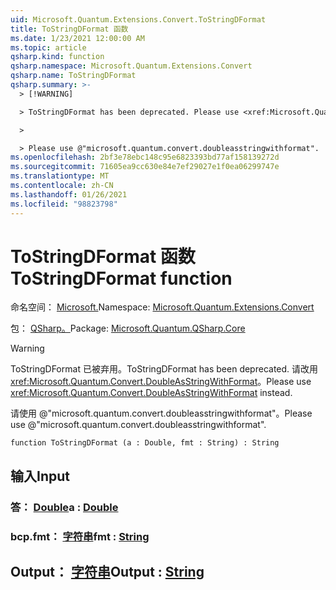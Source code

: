 ```yaml
---
uid: Microsoft.Quantum.Extensions.Convert.ToStringDFormat
title: ToStringDFormat 函数
ms.date: 1/23/2021 12:00:00 AM
ms.topic: article
qsharp.kind: function
qsharp.namespace: Microsoft.Quantum.Extensions.Convert
qsharp.name: ToStringDFormat
qsharp.summary: >-
  > [!WARNING]

  > ToStringDFormat has been deprecated. Please use <xref:Microsoft.Quantum.Convert.DoubleAsStringWithFormat> instead.

  >

  > Please use @"microsoft.quantum.convert.doubleasstringwithformat".
ms.openlocfilehash: 2bf3e78ebc148c95e6823393bd77af158139272d
ms.sourcegitcommit: 71605ea9cc630e84e7ef29027e1f0ea06299747e
ms.translationtype: MT
ms.contentlocale: zh-CN
ms.lasthandoff: 01/26/2021
ms.locfileid: "98823798"
---
```

# <a name="tostringdformat-function"></a><span data-ttu-id="1f155-102">ToStringDFormat 函数</span><span class="sxs-lookup"><span data-stu-id="1f155-102">ToStringDFormat function</span></span>

<span data-ttu-id="1f155-103">命名空间： [Microsoft.](xref:Microsoft.Quantum.Extensions.Convert)</span><span class="sxs-lookup"><span data-stu-id="1f155-103">Namespace: [Microsoft.Quantum.Extensions.Convert](xref:Microsoft.Quantum.Extensions.Convert)</span></span>

<span data-ttu-id="1f155-104">包： [QSharp。](https://nuget.org/packages/Microsoft.Quantum.QSharp.Core)</span><span class="sxs-lookup"><span data-stu-id="1f155-104">Package: [Microsoft.Quantum.QSharp.Core](https://nuget.org/packages/Microsoft.Quantum.QSharp.Core)</span></span>


> [!WARNING]
> <span data-ttu-id="1f155-105">ToStringDFormat 已被弃用。</span><span class="sxs-lookup"><span data-stu-id="1f155-105">ToStringDFormat has been deprecated.</span></span> <span data-ttu-id="1f155-106">请改用 <xref:Microsoft.Quantum.Convert.DoubleAsStringWithFormat>。</span><span class="sxs-lookup"><span data-stu-id="1f155-106">Please use <xref:Microsoft.Quantum.Convert.DoubleAsStringWithFormat> instead.</span></span>
>
> <span data-ttu-id="1f155-107">请使用 @"microsoft.quantum.convert.doubleasstringwithformat"。</span><span class="sxs-lookup"><span data-stu-id="1f155-107">Please use @"microsoft.quantum.convert.doubleasstringwithformat".</span></span>



```qsharp
function ToStringDFormat (a : Double, fmt : String) : String
```


## <a name="input"></a><span data-ttu-id="1f155-108">输入</span><span class="sxs-lookup"><span data-stu-id="1f155-108">Input</span></span>

### <a name="a--double"></a><span data-ttu-id="1f155-109">答： [Double](xref:microsoft.quantum.lang-ref.double)</span><span class="sxs-lookup"><span data-stu-id="1f155-109">a : [Double](xref:microsoft.quantum.lang-ref.double)</span></span>




### <a name="fmt--string"></a><span data-ttu-id="1f155-110">bcp.fmt： [字符串](xref:microsoft.quantum.lang-ref.string)</span><span class="sxs-lookup"><span data-stu-id="1f155-110">fmt : [String](xref:microsoft.quantum.lang-ref.string)</span></span>





## <a name="output--string"></a><span data-ttu-id="1f155-111">Output： [字符串](xref:microsoft.quantum.lang-ref.string)</span><span class="sxs-lookup"><span data-stu-id="1f155-111">Output : [String](xref:microsoft.quantum.lang-ref.string)</span></span>

